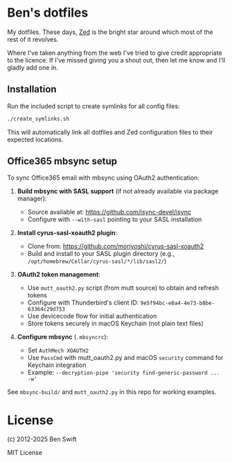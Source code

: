 # Ben's dotfiles

My dotfiles. These days, [Zed](https://zed.dev) is the bright star around which
most of the rest of it revolves.

Where I've taken anything from the web I've tried to give credit appropriate to
the licence. If I've missed giving you a shout out, then let me know and I'll
gladly add one in.

## Installation

Run the included script to create symlinks for all config files:

```bash
./create_symlinks.sh
```

This will automatically link all dotfiles and Zed configuration files to their
expected locations.

## Office365 mbsync setup

To sync Office365 email with mbsync using OAuth2 authentication:

1. **Build mbsync with SASL support** (if not already available via package manager):
   - Source available at: https://github.com/isync-devel/isync
   - Configure with `--with-sasl` pointing to your SASL installation

2. **Install cyrus-sasl-xoauth2 plugin**:
   - Clone from: https://github.com/moriyoshi/cyrus-sasl-xoauth2
   - Build and install to your SASL plugin directory (e.g., `/opt/homebrew/Cellar/cyrus-sasl/*/lib/sasl2/`)

3. **OAuth2 token management**:
   - Use `mutt_oauth2.py` script (from mutt source) to obtain and refresh tokens
   - Configure with Thunderbird's client ID: `9e5f94bc-e8a4-4e73-b8be-63364c29d753`
   - Use devicecode flow for initial authentication
   - Store tokens securely in macOS Keychain (not plain text files)

4. **Configure mbsync** (`.mbsyncrc`):
   - Set `AuthMech XOAUTH2`
   - Use `PassCmd` with mutt_oauth2.py and macOS `security` command for Keychain integration
   - Example: `--decryption-pipe 'security find-generic-password ... -w'`

See `mbsync-build/` and `mutt_oauth2.py` in this repo for working examples.

# License

(c) 2012-2025 Ben Swift

MIT License
